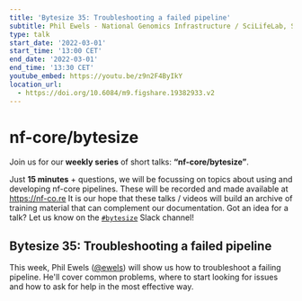 ```yaml
---
title: 'Bytesize 35: Troubleshooting a failed pipeline'
subtitle: Phil Ewels - National Genomics Infrastructure / SciLifeLab, Sweden
type: talk
start_date: '2022-03-01'
start_time: '13:00 CET'
end_date: '2022-03-01'
end_time: '13:30 CET'
youtube_embed: https://youtu.be/z9n2F4ByIkY
location_url:
  - https://doi.org/10.6084/m9.figshare.19382933.v2
---
```


# nf-core/bytesize

Join us for our **weekly series** of short talks: **“nf-core/bytesize”**.

Just **15 minutes** + questions, we will be focussing on topics about using and developing nf-core pipelines.
These will be recorded and made available at <https://nf-co.re>
It is our hope that these talks / videos will build an archive of training material that can complement our documentation. Got an idea for a talk? Let us know on the [`#bytesize`](https://nfcore.slack.com/channels/bytesize) Slack channel!

## Bytesize 35: Troubleshooting a failed pipeline

This week, Phil Ewels ([@ewels](https://github.com/ewels/)) will show us how to troubleshoot a failing pipeline.
He'll cover common problems, where to start looking for issues and how to ask for help in the most effective way.
